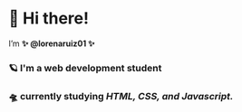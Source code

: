 # 👋 Hi there! 

I’m **✨ @lorenaruiz01 ✨**
### 🪐 I'm a web development student
### 🛸 currently studying *HTML, CSS, and Javascript.*

